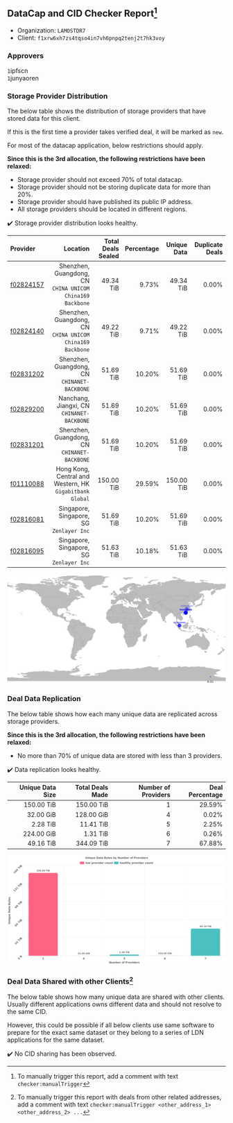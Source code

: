 ## DataCap and CID Checker Report[^1]
 - Organization: `LAMOSTDR7`
 - Client: `f1xrw6xh7zs4tqso4in7vh6pnpq2tenj2t7hk3voy`
### Approvers
`1`ipfscn<br/>`1`junyaoren


### Storage Provider Distribution
The below table shows the distribution of storage providers that have stored data for this client.

If this is the first time a provider takes verified deal, it will be marked as `new`.

For most of the datacap application, below restrictions should apply.

**Since this is the 3rd allocation, the following restrictions have been relaxed:**
 - Storage provider should not exceed 70% of total datacap.
 - Storage provider should not be storing duplicate data for more than 20%.
 - Storage provider should have published its public IP address.
 - All storage providers should be located in different regions.

✔️ Storage provider distribution looks healthy.

| Provider                                              |                                                     Location | Total Deals Sealed | Percentage | Unique Data | Duplicate Deals |
| :---------------------------------------------------- | -----------------------------------------------------------: | -----------------: | ---------: | ----------: | --------------: |
| [f02824157](https://filfox.info/en/address/f02824157) | Shenzhen, Guangdong, CN<br/>`CHINA UNICOM China169 Backbone` |          49.34 TiB |      9.73% |   49.34 TiB |           0.00% |
| [f02824140](https://filfox.info/en/address/f02824140) | Shenzhen, Guangdong, CN<br/>`CHINA UNICOM China169 Backbone` |          49.22 TiB |      9.71% |   49.22 TiB |           0.00% |
| [f02831202](https://filfox.info/en/address/f02831202) |              Shenzhen, Guangdong, CN<br/>`CHINANET-BACKBONE` |          51.69 TiB |     10.20% |   51.69 TiB |           0.00% |
| [f02829200](https://filfox.info/en/address/f02829200) |                Nanchang, Jiangxi, CN<br/>`CHINANET-BACKBONE` |          51.69 TiB |     10.20% |   51.69 TiB |           0.00% |
| [f02831201](https://filfox.info/en/address/f02831201) |              Shenzhen, Guangdong, CN<br/>`CHINANET-BACKBONE` |          51.69 TiB |     10.20% |   51.69 TiB |           0.00% |
| [f01110088](https://filfox.info/en/address/f01110088) |  Hong Kong, Central and Western, HK<br/>`Gigabitbank Global` |         150.00 TiB |     29.59% |  150.00 TiB |           0.00% |
| [f02816081](https://filfox.info/en/address/f02816081) |                  Singapore, Singapore, SG<br/>`Zenlayer Inc` |          51.69 TiB |     10.20% |   51.69 TiB |           0.00% |
| [f02816095](https://filfox.info/en/address/f02816095) |                  Singapore, Singapore, SG<br/>`Zenlayer Inc` |          51.63 TiB |     10.18% |   51.63 TiB |           0.00% |

<img src="https://raw.githubusercontent.com/data-preservation-programs/filplus-checker-assets/main/filecoin-project/filecoin-plus-large-datasets/issues/2213/1701440412237.png"/>

### Deal Data Replication
The below table shows how each many unique data are replicated across storage providers.


**Since this is the 3rd allocation, the following restrictions have been relaxed:**
- No more than 70% of unique data are stored with less than 3 providers.

✔️ Data replication looks healthy.

| Unique Data Size | Total Deals Made | Number of Providers | Deal Percentage |
| ---------------: | ---------------: | ------------------: | --------------: |
|       150.00 TiB |       150.00 TiB |                   1 |          29.59% |
|        32.00 GiB |       128.00 GiB |                   4 |           0.02% |
|         2.28 TiB |        11.41 TiB |                   5 |           2.25% |
|       224.00 GiB |         1.31 TiB |                   6 |           0.26% |
|        49.16 TiB |       344.09 TiB |                   7 |          67.88% |

<img src="https://raw.githubusercontent.com/data-preservation-programs/filplus-checker-assets/main/filecoin-project/filecoin-plus-large-datasets/issues/2213/1701440412959.png"/>

### Deal Data Shared with other Clients[^3]
The below table shows how many unique data are shared with other clients.
Usually different applications owns different data and should not resolve to the same CID.

However, this could be possible if all below clients use same software to prepare for the exact same dataset or they belong to a series of LDN applications for the same dataset.

✔️ No CID sharing has been observed.

[^1]: To manually trigger this report, add a comment with text `checker:manualTrigger`

[^2]: Deals from those addresses are combined into this report as they are specified with `checker:manualTrigger`

[^3]: To manually trigger this report with deals from other related addresses, add a comment with text `checker:manualTrigger <other_address_1> <other_address_2> ...`
